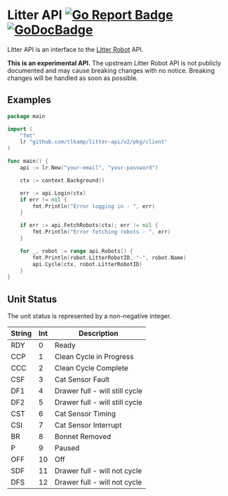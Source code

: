 # Litter API  [![Go Report Badge]][Go Report] [![GoDocBadge]][GoDocLink]

Litter API is an interface to the [Litter Robot](https://www.litter-robot.com/) API.

**This is an experimental API.** The upstream Litter Robot API is not publicly documented and may cause breaking
changes with no notice. Breaking changes will be handled as soon as possible.

## Examples

```go
package main

import (
	"fmt"
	lr "github.com/tlkamp/litter-api/v2/pkg/client"
)

func main() {
	api := lr.New("your-email", "your-password")

	ctx := context.Background()

	err := api.Login(ctx)
	if err != nil {
		fmt.Println("Error logging in - ", err)
	}

	if err := api.FetchRobots(ctx); err != nil {
		fmt.Println("Error fetching robots - ", err)
	}

	for _, robot := range api.Robots() {
		fmt.Println(robot.LitterRobotID, "-", robot.Name)
		api.Cycle(ctx, robot.LitterRobotID)
	}
}
```

## Unit Status
The unit status is represented by a non-negative integer.

| **String** | **Int** | **Description**                      |
|------------|---------|--------------------------------------|
| RDY        | 0       | Ready                                |
| CCP        | 1       | Clean Cycle in Progress              |
| CCC        | 2       | Clean Cycle Complete                 |
| CSF        | 3       | Cat Sensor Fault                     |
| DF1        | 4       | Drawer full - will still cycle       |
| DF2        | 5       | Drawer full - will still cycle       |
| CST        | 6       | Cat Sensor Timing                    |
| CSI        | 7       | Cat Sensor Interrupt                 |
| BR         | 8       | Bonnet Removed                       |
| P          | 9       | Paused                               |
| OFF        | 10      | Off                                  |
| SDF        | 11      | Drawer full - will not cycle         |
| DFS        | 12      | Drawer full - will not cycle         |

[Go Report Badge]: https://goreportcard.com/badge/github.com/tlkamp/litter-api
[Go Report]: https://goreportcard.com/report/github.com/tlkamp/litter-api
[GoDocBadge]: https://godoc.org/github.com/tlkamp/litter-api?status.svg
[GoDocLink]: https://godoc.org/github.com/tlkamp/litter-api
